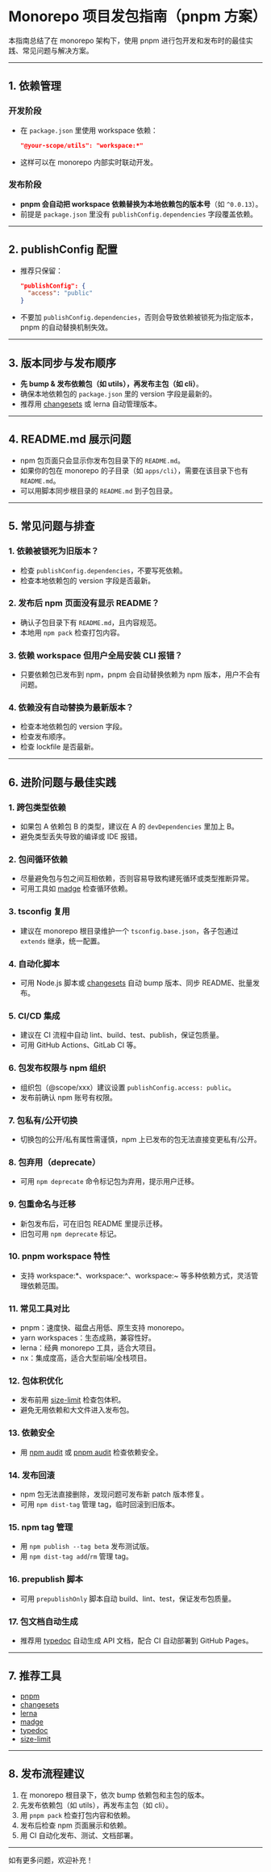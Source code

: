 # Monorepo 项目发包指南（pnpm 方案）

本指南总结了在 monorepo 架构下，使用 pnpm 进行包开发和发布时的最佳实践、常见问题与解决方案。

---

## 1. 依赖管理

### 开发阶段
- 在 `package.json` 里使用 workspace 依赖：
  ```json
  "@your-scope/utils": "workspace:*"
  ```
- 这样可以在 monorepo 内部实时联动开发。

### 发布阶段
- **pnpm 会自动把 workspace 依赖替换为本地依赖包的版本号**（如 `^0.0.13`）。
- 前提是 `package.json` 里没有 `publishConfig.dependencies` 字段覆盖依赖。

---

## 2. publishConfig 配置
- 推荐只保留：
  ```json
  "publishConfig": {
    "access": "public"
  }
  ```
- 不要加 `publishConfig.dependencies`，否则会导致依赖被锁死为指定版本，pnpm 的自动替换机制失效。

---

## 3. 版本同步与发布顺序
- **先 bump & 发布依赖包（如 utils），再发布主包（如 cli）**。
- 确保本地依赖包的 `package.json` 里的 version 字段是最新的。
- 推荐用 [changesets](https://github.com/changesets/changesets) 或 lerna 自动管理版本。

---

## 4. README.md 展示问题
- npm 包页面只会显示你发布包目录下的 `README.md`。
- 如果你的包在 monorepo 的子目录（如 `apps/cli`），需要在该目录下也有 `README.md`。
- 可以用脚本同步根目录的 `README.md` 到子包目录。

---

## 5. 常见问题与排查

### 1. 依赖被锁死为旧版本？
- 检查 `publishConfig.dependencies`，不要写死依赖。
- 检查本地依赖包的 version 字段是否最新。

### 2. 发布后 npm 页面没有显示 README？
- 确认子包目录下有 `README.md`，且内容规范。
- 本地用 `npm pack` 检查打包内容。

### 3. 依赖 workspace 但用户全局安装 CLI 报错？
- 只要依赖包已发布到 npm，pnpm 会自动替换依赖为 npm 版本，用户不会有问题。

### 4. 依赖没有自动替换为最新版本？
- 检查本地依赖包的 version 字段。
- 检查发布顺序。
- 检查 lockfile 是否最新。

---

## 6. 进阶问题与最佳实践

### 1. 跨包类型依赖
- 如果包 A 依赖包 B 的类型，建议在 A 的 `devDependencies` 里加上 B。
- 避免类型丢失导致的编译或 IDE 报错。

### 2. 包间循环依赖
- 尽量避免包与包之间互相依赖，否则容易导致构建死循环或类型推断异常。
- 可用工具如 [madge](https://github.com/pahen/madge) 检查循环依赖。

### 3. tsconfig 复用
- 建议在 monorepo 根目录维护一个 `tsconfig.base.json`，各子包通过 `extends` 继承，统一配置。

### 4. 自动化脚本
- 可用 Node.js 脚本或 [changesets](https://github.com/changesets/changesets) 自动 bump 版本、同步 README、批量发布。

### 5. CI/CD 集成
- 建议在 CI 流程中自动 lint、build、test、publish，保证包质量。
- 可用 GitHub Actions、GitLab CI 等。

### 6. 包发布权限与 npm 组织
- 组织包（@scope/xxx）建议设置 `publishConfig.access: public`。
- 发布前确认 npm 账号有权限。

### 7. 包私有/公开切换
- 切换包的公开/私有属性需谨慎，npm 上已发布的包无法直接变更私有/公开。

### 8. 包弃用（deprecate）
- 可用 `npm deprecate` 命令标记包为弃用，提示用户迁移。

### 9. 包重命名与迁移
- 新包发布后，可在旧包 README 里提示迁移。
- 旧包可用 `npm deprecate` 标记。

### 10. pnpm workspace 特性
- 支持 workspace:*、workspace:^、workspace:~ 等多种依赖方式，灵活管理依赖范围。

### 11. 常见工具对比
- pnpm：速度快、磁盘占用低、原生支持 monorepo。
- yarn workspaces：生态成熟，兼容性好。
- lerna：经典 monorepo 工具，适合大项目。
- nx：集成度高，适合大型前端/全栈项目。

### 12. 包体积优化
- 发布前用 [size-limit](https://github.com/ai/size-limit) 检查包体积。
- 避免无用依赖和大文件进入发布包。

### 13. 依赖安全
- 用 [npm audit](https://docs.npmjs.com/cli/v10/commands/npm-audit) 或 [pnpm audit](https://pnpm.io/zh/cli/audit) 检查依赖安全。

### 14. 发布回滚
- npm 包无法直接删除，发现问题可发布新 patch 版本修复。
- 可用 `npm dist-tag` 管理 tag，临时回滚到旧版本。

### 15. npm tag 管理
- 用 `npm publish --tag beta` 发布测试版。
- 用 `npm dist-tag add`/`rm` 管理 tag。

### 16. prepublish 脚本
- 可用 `prepublishOnly` 脚本自动 build、lint、test，保证发布包质量。

### 17. 包文档自动生成
- 推荐用 [typedoc](https://typedoc.org/) 自动生成 API 文档，配合 CI 自动部署到 GitHub Pages。

---

## 7. 推荐工具
- [pnpm](https://pnpm.io/)
- [changesets](https://github.com/changesets/changesets)
- [lerna](https://lerna.js.org/)
- [madge](https://github.com/pahen/madge)
- [typedoc](https://typedoc.org/)
- [size-limit](https://github.com/ai/size-limit)

---

## 8. 发布流程建议
1. 在 monorepo 根目录下，依次 bump 依赖包和主包的版本。
2. 先发布依赖包（如 utils），再发布主包（如 cli）。
3. 用 `pnpm pack` 检查打包内容和依赖。
4. 发布后检查 npm 页面展示和依赖。
5. 用 CI 自动化发布、测试、文档部署。

---

如有更多问题，欢迎补充！ 